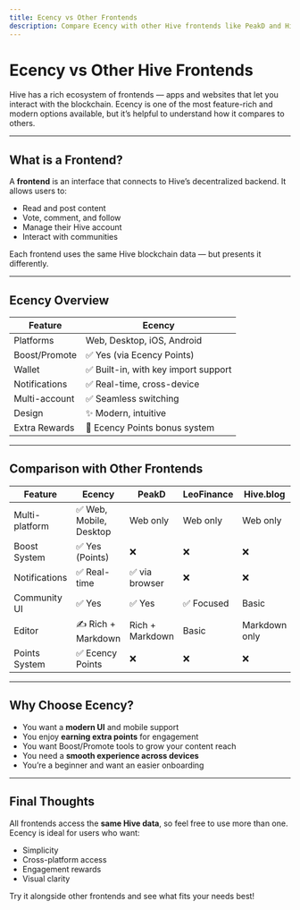 ```yaml
---
title: Ecency vs Other Frontends
description: Compare Ecency with other Hive frontends like PeakD and Hive.blog.
---
```


# Ecency vs Other Hive Frontends

Hive has a rich ecosystem of frontends — apps and websites that let you interact with the blockchain. Ecency is one of the most feature-rich and modern options available, but it’s helpful to understand how it compares to others.

---

## What is a Frontend?

A **frontend** is an interface that connects to Hive’s decentralized backend. It allows users to:

- Read and post content
- Vote, comment, and follow
- Manage their Hive account
- Interact with communities

Each frontend uses the same Hive blockchain data — but presents it differently.

---

## Ecency Overview

| Feature            | Ecency                              |
|--------------------|--------------------------------------|
| Platforms          | Web, Desktop, iOS, Android           |
| Boost/Promote      | ✅ Yes (via Ecency Points)           |
| Wallet             | ✅ Built-in, with key import support |
| Notifications      | ✅ Real-time, cross-device           |
| Multi-account      | ✅ Seamless switching                |
| Design             | ✨ Modern, intuitive                  |
| Extra Rewards      | 🎁 Ecency Points bonus system        |

---

## Comparison with Other Frontends

| Feature        | **Ecency** | **PeakD** | **LeoFinance** | **Hive.blog** |
|----------------|------------|-----------|----------------|---------------|
| Multi-platform | ✅ Web, Mobile, Desktop | Web only | Web only | Web only |
| Boost System   | ✅ Yes (Points) | ❌ | ❌ | ❌ |
| Notifications  | ✅ Real-time  | ✅ via browser | ❌ | ❌ |
| Community UI   | ✅ Yes       | ✅ Yes       | ✅ Focused | Basic         |
| Editor         | ✍️ Rich + Markdown | Rich + Markdown | Basic | Markdown only |
| Points System  | ✅ Ecency Points | ❌ | ❌ | ❌ |

---

## Why Choose Ecency?

- You want a **modern UI** and mobile support
- You enjoy **earning extra points** for engagement
- You want Boost/Promote tools to grow your content reach
- You need a **smooth experience across devices**
- You’re a beginner and want an easier onboarding

---

## Final Thoughts

All frontends access the **same Hive data**, so feel free to use more than one. Ecency is ideal for users who want:

- Simplicity
- Cross-platform access
- Engagement rewards
- Visual clarity

Try it alongside other frontends and see what fits your needs best!
